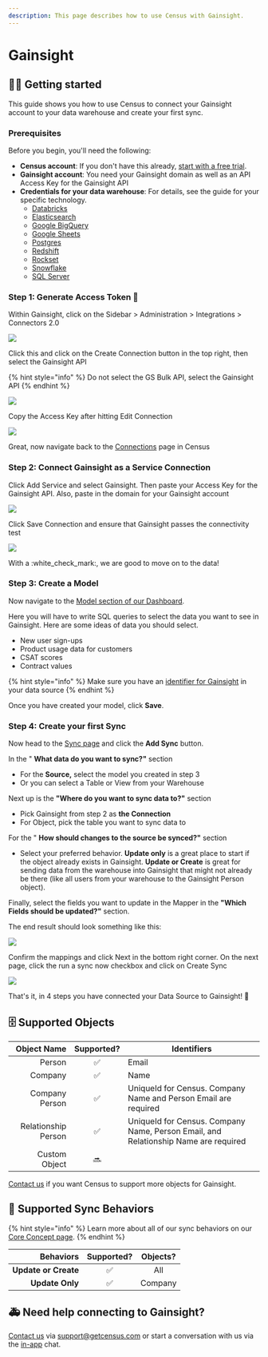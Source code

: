 ```yaml
---
description: This page describes how to use Census with Gainsight.
---
```


# Gainsight

## 🏃‍♀️ Getting started

This guide shows you how to use Census to connect your Gainsight account to your data warehouse and create your first sync.

### Prerequisites

Before you begin, you'll need the following:

* **Census account**: If you don't have this already, [start with a free trial](https://app.getcensus.com).
* **Gainsight account**: You need your Gainsight domain as well as an API Access Key for the Gainsight API
* **Credentials for your data warehouse**: For details, see the guide for your specific technology.
  * [Databricks](https://docs.getcensus.com/sources/databricks)
  * [Elasticsearch](../sources/elasticsearch.md)
  * [Google BigQuery](https://docs.getcensus.com/sources/google-bigquery)
  * [Google Sheets](https://docs.getcensus.com/sources/google-sheets)
  * [Postgres](https://docs.getcensus.com/sources/postgres)
  * [Redshift](https://docs.getcensus.com/sources/redshift)
  * [Rockset](https://docs.getcensus.com/sources/rockset)
  * [Snowflake](https://docs.getcensus.com/sources/snowflake)
  * [SQL Server](../sources/sql-server.md)

### Step 1: Generate Access Token :key:

Within Gainsight, click on the Sidebar > Administration > Integrations > Connectors 2.0

![](<../.gitbook/assets/Screen Shot 2021-11-19 at 8.27.40 PM.png>)

Click this and click on the Create Connection button in the top right, then select the Gainsight API

{% hint style="info" %}
Do not select the GS Bulk API, select the Gainsight API
{% endhint %}

![](<../.gitbook/assets/Screen Shot 2021-11-19 at 8.28.18 PM.png>)

Copy the Access Key after hitting Edit Connection

![](<../.gitbook/assets/Gainsight Credentials.png>)

Great, now navigate back to the [Connections](https://app.getcensus.com/connections) page in Census

### Step 2: Connect Gainsight as a Service Connection

Click Add Service and select Gainsight. Then paste your Access Key for the Gainsight API. Also, paste in the domain for your Gainsight account

![](<../.gitbook/assets/Gainsight Credentials Census.png>)

Click Save Connection and ensure that Gainsight passes the connectivity test

![](<../.gitbook/assets/Successful GS Test.png>)

With a :white\_check\_mark:, we are good to move on to the data!

### Step 3: Create a Model

Now navigate to the [Model section of our Dashboard](https://app.getcensus.com/models).​‌

Here you will have to write SQL queries to select the data you want to see in Gainsight. Here are some ideas of data you should select‌.

* New user sign-ups
* Product usage data for customers
* CSAT scores
* Contract values

{% hint style="info" %}
Make sure you have an [identifier for Gainsight](gainsight.md#supported-objects) in your data source
{% endhint %}

Once you have created your model, click **Save**.‌

### Step 4: Create your first Sync <a href="#4-create-your-first-sync" id="4-create-your-first-sync"></a>

Now head to the [Sync page](https://app.getcensus.com/syncs) and click the **Add Sync** button‌.

In the " **What data do you want to sync?"** section‌

* For the **Source,** select the model you created in step 3
* Or you can select a Table or View from your Warehouse

Next up is the **"Where do you want to sync data to?"** section‌

* Pick Gainsight from step 2 as **the Connection**
* For Object, pick the table you want to sync data to

For the " **How should changes to the source be synced?"** section‌

* Select your preferred behavior. **Update only** is a great place to start if the object already exists in Gainsight. **Update or Create** is great for sending data from the warehouse into Gainsight that might not already be there (like all users from your warehouse to the Gainsight Person object).

Finally, select the fields you want to update in the Mapper in the **"Which Fields should be updated?"** section‌.

The end result should look something like this:

![](<../.gitbook/assets/Screen Shot 2021-11-19 at 8.59.30 PM.png>)

Confirm the mappings and click Next in the bottom right corner. On the next page, click the run a sync now checkbox and click on Create Sync

![](<../.gitbook/assets/Screen Shot 2021-11-19 at 9.02.14 PM.png>)

That's it, in 4 steps you have connected your Data Source to Gainsight! :tada:

## 🗄 Supported Objects

|     **Object Name** | **Supported?** | **Identifiers**                                                                     |
| ------------------: | :------------: | ----------------------------------------------------------------------------------- |
|              Person |        ✅       | Email                                                                               |
|             Company |        ✅       | Name                                                                                |
|      Company Person |        ✅       | UniqueId for Census. Company Name and Person Email are required                     |
| Relationship Person |        ✅       | UniqueId for Census. Company Name, Person Email, and Relationship Name are required |
|       Custom Object |       🔜       |                                                                                     |

[Contact us](mailto:support@getcensus.com) if you want Census to support more objects for Gainsight.

## 🔄 Supported Sync Behaviors

{% hint style="info" %}
Learn more about all of our sync behaviors on our [Core Concept page](../basics/core-concept.md#the-different-sync-behaviors).
{% endhint %}

|        **Behaviors** | **Supported?** | **Objects?** |
| -------------------: | :------------: | :----------: |
| **Update or Create** |        ✅       |      All     |
|      **Update Only** |        ✅       |    Company   |

## 🚑 Need help connecting to Gainsight?

[Contact us](mailto:support@getcensus.com) via support@getcensus.com or start a conversation with us via the [in-app](https://app.getcensus.com) chat.
